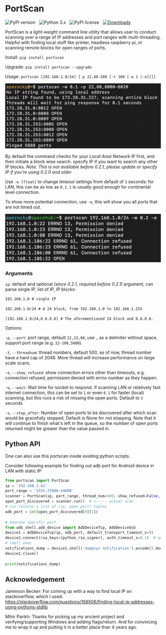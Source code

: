# PortScan

![PyPI version](http://img.shields.io/pypi/v/portscan.svg) &nbsp; ![Python 3.x](http://img.shields.io/badge/Python-3.x-green.svg) &nbsp; ![PyPI license](https://img.shields.io/github/license/mashape/apistatus.svg) &nbsp; [![Downloads](https://pepy.tech/badge/portscan)](https://pepy.tech/project/portscan)

PortScan is a *light-weight* command line utility that allows user to conduct scanning over a range of IP addresses and port ranges with multi-threading. Helpful with finding local stuff like printer, headless raspberry pi, or scanning remote blocks for open ranges of ports.

Install: `pip install portscan`

Upgrade: `pip install portscan --upgrade`

Usage: `portscan [192.168.1.0/24] [-p 22,80-200 [-t 100 [-w 1 [-e]]]]`

![Simple Command](/images/Demo_0.png)

By default the command checks for your *Local Area Network* IP first, and then initiate a block wise search. specify IP if you want to search any other IP blocks. *Note: This is not available before 0.2.1, please update or specify IP if you're using 0.2.0 and older*

Use `-w [float]` to change timeout settings from default of `3` seconds: for LAN, this can be as low as `0.1`. `1` is usually good enough for continental level connection.

To show more potential connection, use `-e`, this will show you all ports that are not timed out.

![Show more potential connection](/images/Demo_1.png)

### Arguments

`ip`: default and optional *(since 0.2.1, required before 0.2.1)* argument, can parse single IP, list of IP, IP blocks:

    192.168.1.0 # single IP

    192.168.1.0/24 # A 24 block, from 192.168.1.0 to 192.168.1.255

    [192.168.1.0/24,8.8.8.8] # The aforementioned 24 block and 8.8.8.8.

Options:

`-p`, `--port`: port range, default `22,23,80`, use `,` as a delimiter without space, support port range (e.g. `22-100,5000`).

`-t`, `--threadnum`: thread numbers, default 500, as of now, thread number have a hard cap of 2048. More thread will increase performance on large scale scans.

`-e`, `--show_refused`: show connection errors other than timeouts, e.g. connection refused, permission denied with errno number as they happen.

`-w`, `--wait`: Wait time for socket to respond. If scanning LAN or relatively fast internet connection, this can be set to `1` or even `0.1` for faster (local) scanning, but this runs a risk of missing the open ports. Default to `3` seconds

`-s`, `--stop_after`: Number of open ports to be discovered after which scan would be gracefully stopped. Default is None for not stopping. Note that it will continue to finish what's left in the queue, so the number of open ports returned might be greater than the value passed in.

## Python API

One can also use this portscan inside existing python scripts.

Consider following example for finding out adb port for Android device in LAN with static IP:
```python
from portscan import PortScan
ip = '192.168.1.42'
port_range = '5555,37000-44000'
scanner = PortScan(ip, port_range, thread_num=500, show_refused=False, wait_time=1, stop_after_count=True)
open_port_discovered = scanner.run()  # <----- actual scan
# run returns a list of (ip, open_port) tuples
adb_port = int(open_port_discovered[0][1])

# Usecase specific part
from adb_shell.adb_device import AdbDeviceTcp, AdbDeviceUsb
device1 = AdbDeviceTcp(ip, adb_port, default_transport_timeout_s=9)
device1.connect(rsa_keys=[python_rsa_signer], auth_timeout_s=0.1)  # adb connect
# shell exec
notifications_dump = device1.shell('dumpsys notification').encode().decode('ascii','ignore')
device1.close()

print(notifications_dump)
```

## Acknowledgement

Jamieson Becker: For coming up with a way to find local IP on stackoverflow, which I used: https://stackoverflow.com/questions/166506/finding-local-ip-addresses-using-pythons-stdlib

Mihir Parikh: Thanks for picking up my ancient project and verifying/supporting Windows and adding flags/return. And for convincing me to wrap it up and putting it in a better place than 4 years ago.
